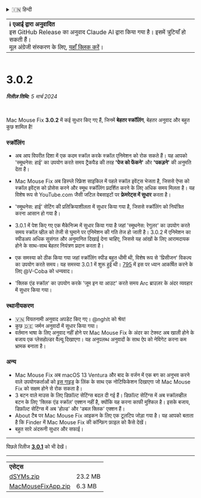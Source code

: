 <details>
<summary>🇮🇳 हिन्दी</summary>

[🇬🇧 English (GitHub)](https://github.com/noah-nuebling/mac-mouse-fix/releases/tag/3.0.2)\
[🇦🇩 Català](https://redirect.macmousefix.com/?target=mmf-release&tag=3.0.2&locale=ca)\
[🇩🇪 Deutsch](https://redirect.macmousefix.com/?target=mmf-release&tag=3.0.2&locale=de)\
[🇪🇸 Español](https://redirect.macmousefix.com/?target=mmf-release&tag=3.0.2&locale=es)\
[🇫🇷 Français](https://redirect.macmousefix.com/?target=mmf-release&tag=3.0.2&locale=fr)\
[🇮🇩 Indonesia](https://redirect.macmousefix.com/?target=mmf-release&tag=3.0.2&locale=id)\
[🇮🇹 Italiano](https://redirect.macmousefix.com/?target=mmf-release&tag=3.0.2&locale=it)\
[🇭🇺 Magyar](https://redirect.macmousefix.com/?target=mmf-release&tag=3.0.2&locale=hu)\
[🇳🇱 Nederlands](https://redirect.macmousefix.com/?target=mmf-release&tag=3.0.2&locale=nl)\
[🇵🇱 Polski](https://redirect.macmousefix.com/?target=mmf-release&tag=3.0.2&locale=pl)\
[🇧🇷 Português (Brasil)](https://redirect.macmousefix.com/?target=mmf-release&tag=3.0.2&locale=pt-BR)\
[🇵🇹 Português (Portugal)](https://redirect.macmousefix.com/?target=mmf-release&tag=3.0.2&locale=pt-PT)\
[🇷🇴 Română](https://redirect.macmousefix.com/?target=mmf-release&tag=3.0.2&locale=ro)\
[🇸🇪 Svenska](https://redirect.macmousefix.com/?target=mmf-release&tag=3.0.2&locale=sv)\
[🇻🇳 Tiếng Việt](https://redirect.macmousefix.com/?target=mmf-release&tag=3.0.2&locale=vi)\
[🇹🇷 Türkçe](https://redirect.macmousefix.com/?target=mmf-release&tag=3.0.2&locale=tr)\
[🇨🇿 Čeština](https://redirect.macmousefix.com/?target=mmf-release&tag=3.0.2&locale=cs)\
[🇬🇷 Ελληνικά](https://redirect.macmousefix.com/?target=mmf-release&tag=3.0.2&locale=el)\
[🇷🇺 Русский](https://redirect.macmousefix.com/?target=mmf-release&tag=3.0.2&locale=ru)\
[🇺🇦 Українська](https://redirect.macmousefix.com/?target=mmf-release&tag=3.0.2&locale=uk)\
[🇮🇱 עברית](https://redirect.macmousefix.com/?target=mmf-release&tag=3.0.2&locale=he)\
[🇸🇦 العربية](https://redirect.macmousefix.com/?target=mmf-release&tag=3.0.2&locale=ar)\
**🇮🇳 हिन्दी**\
[🇹🇭 ไทย](https://redirect.macmousefix.com/?target=mmf-release&tag=3.0.2&locale=th)\
[🇨🇳 中文 (简体)](https://redirect.macmousefix.com/?target=mmf-release&tag=3.0.2&locale=zh-Hans)\
[🇨🇳 中文 (繁體)](https://redirect.macmousefix.com/?target=mmf-release&tag=3.0.2&locale=zh-Hant)\
[🇭🇰 中文（香港)](https://redirect.macmousefix.com/?target=mmf-release&tag=3.0.2&locale=zh-HK)\
[🇯🇵 日本語](https://redirect.macmousefix.com/?target=mmf-release&tag=3.0.2&locale=ja)\
[🇰🇷 한국어](https://redirect.macmousefix.com/?target=mmf-release&tag=3.0.2&locale=ko)\
[Help translate Mac Mouse Fix to different languages!](https://github.com/noah-nuebling/mac-mouse-fix/discussions/731)
</details>
<table align=><td>
<b>ℹ️ एआई द्वारा अनुवादित</b><br>
इस GitHub Release का अनुवाद Claude AI द्वारा किया गया है। इसमें त्रुटियाँ हो सकती हैं।<br>
मूल अंग्रेजी संस्करण के लिए, <a href="https://github.com/noah-nuebling/mac-mouse-fix/releases/tag/3.0.2">यहाँ क्लिक करें</a>।
</td></table>

<table></table>

# 3.0.2
***रिलीज़ तिथि:** 5 मार्च 2024*

<br>

Mac Mouse Fix **3.0.2** में कई सुधार किए गए हैं, जिनमें **बेहतर स्क्रॉलिंग**, बेहतर अनुवाद और बहुत कुछ शामिल है!

### स्क्रॉलिंग

- अब आप विपरीत दिशा में एक कदम स्क्रॉल करके स्क्रॉल एनिमेशन को रोक सकते हैं। यह आपको 'स्मूथनेस: हाई' का उपयोग करते समय ट्रैकपैड की तरह **'पेज को फेंकने'** और **'पकड़ने'** की अनुमति देता है।
- Mac Mouse Fix अब डिस्प्ले रिफ्रेश साइकिल में पहले स्क्रॉल इवेंट्स भेजता है, जिससे ऐप्स को स्क्रॉल इवेंट्स को प्रोसेस करने और स्मूथ स्क्रॉलिंग प्रदर्शित करने के लिए अधिक समय मिलता है। यह विशेष रूप से YouTube.com जैसी जटिल वेबसाइटों पर **फ्रेमरेट्स में सुधार** करता है।
- 'स्मूथनेस: हाई' सेटिंग की प्रतिक्रियाशीलता में सुधार किया गया है, जिससे स्क्रॉलिंग को नियंत्रित करना आसान हो गया है।
- 3.0.1 में पेश किए गए एक मैकेनिज्म में सुधार किया गया है जहां 'स्मूथनेस: रेगुलर' का उपयोग करते समय स्क्रॉल व्हील को तेजी से घुमाने पर एनिमेशन की गति तेज हो जाती है। 3.0.2 में एनिमेशन का स्पीडअप अधिक सुसंगत और अनुमानित दिखाई देना चाहिए, जिससे यह आंखों के लिए आरामदायक होने के साथ-साथ बेहतर नियंत्रण प्रदान करता है।
- एक समस्या को ठीक किया गया जहां स्क्रॉलिंग स्पीड बहुत धीमी थी, विशेष रूप से 'प्रिसीजन' विकल्प का उपयोग करते समय। यह समस्या 3.0.1 में शुरू हुई थी। [795](https://github.com/noah-nuebling/mac-mouse-fix/issues/795) में इस पर ध्यान आकर्षित करने के लिए @V-Coba को धन्यवाद।
    
- 'क्लिक एंड स्क्रॉल' का उपयोग करके 'जूम इन या आउट' करते समय Arc ब्राउज़र के अंदर व्यवहार में सुधार किया गया।

### स्थानीयकरण

- 🇻🇳 वियतनामी अनुवाद अपडेट किए गए। @nghlt को श्रेय!
- कुछ 🇩🇪 जर्मन अनुवादों में सुधार किया गया।
- वर्तमान भाषा के लिए अनुवाद नहीं होने पर Mac Mouse Fix के अंदर का टेक्स्ट अब खाली होने के बजाय एक प्लेसहोल्डर वैल्यू दिखाएगा। यह अनुपलब्ध अनुवादों के साथ ऐप को नेविगेट करना कम भ्रामक बनाता है।

### अन्य

- Mac Mouse Fix अब macOS 13 Ventura और बाद के वर्जन में एक बग का अनुभव करने वाले उपयोगकर्ताओं को [इस गाइड](https://github.com/noah-nuebling/mac-mouse-fix/discussions/861) के लिंक के साथ एक नोटिफिकेशन दिखाएगा जो Mac Mouse Fix को सक्षम होने से रोक सकता है।
- 3 बटन वाले माउस के लिए डिफ़ॉल्ट सेटिंग्स बदल दी गई हैं। डिफ़ॉल्ट सेटिंग्स में अब स्क्रॉलव्हील बटन के लिए 'क्लिक एंड स्क्रॉल' एक्शन नहीं है, क्योंकि यह करना काफी मुश्किल है। इसके बजाय, डिफ़ॉल्ट सेटिंग्स में अब 'होल्ड' और 'डबल क्लिक' एक्शन हैं।
- About टैब पर Mac Mouse Fix आइकन के लिए एक टूलटिप जोड़ा गया है। यह आपको बताता है कि Finder में Mac Mouse Fix की कॉन्फ़िग फ़ाइल को कैसे देखें।
- बहुत सारे अंदरूनी सुधार और सफाई।

---

पिछले रिलीज [**3.0.1**](https://redirect.macmousefix.com/?target=mmf-release&tag=3.0.1&locale=hi) को भी देखें।

---

<table align="start">
<tr>
    <td colspan=2>
        <b>एसेट्स</b>
    </td>
</tr>
<tr>
    <td><a href="https://github.com/noah-nuebling/mac-mouse-fix/releases/download/3.0.2/dSYMs.zip">dSYMs.zip</a></td>
    <td>23.2 MB</td>
</tr>
<tr>
    <td><a href="https://github.com/noah-nuebling/mac-mouse-fix/releases/download/3.0.2/MacMouseFixApp.zip">MacMouseFixApp.zip</a></td>
    <td>6.3 MB</td>
</tr>
</table>